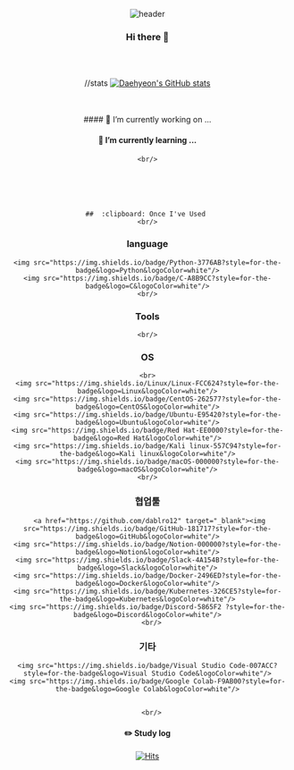 <div align=center>

![header](https://capsule-render.vercel.app/api?type=wave&color=auto&height=300&section=header&text=Daehyeon%20Github&fontSize=90)
### Hi there 👋






<br/>
<br/>


//stats	
[![Daehyeon's GitHub stats](https://github-readme-stats.vercel.app/api?username=dablro12)](https://github.com/dablro12/github-readme-stats)

<br/>
<br/>	
#### 🔭 I’m currently working on ...	
	

	
	
#### 🌱 I’m currently learning ...
	
	<br/>
	
	
	
	
	
	
	##  :clipboard: Once I've Used 
	<br/>
### language
	<img src="https://img.shields.io/badge/Python-3776AB?style=for-the-badge&logo=Python&logoColor=white"/>
	<img src="https://img.shields.io/badge/C-A8B9CC?style=for-the-badge&logo=C&logoColor=white"/>
	<br/>
### Tools
	<br/>
### OS
	<br>
	<img src="https://img.shields.io/Linux/Linux-FCC624?style=for-the-badge&logo=Linux&logoColor=white"/>
	<img src="https://img.shields.io/badge/CentOS-262577?style=for-the-badge&logo=CentOS&logoColor=white"/>
	<img src="https://img.shields.io/badge/Ubuntu-E95420?style=for-the-badge&logo=Ubuntu&logoColor=white"/>
	<img src="https://img.shields.io/badge/Red Hat-EE0000?style=for-the-badge&logo=Red Hat&logoColor=white"/>
	<img src="https://img.shields.io/badge/Kali linux-557C94?style=for-the-badge&logo=Kali linux&logoColor=white"/>
	<img src="https://img.shields.io/badge/macOS-000000?style=for-the-badge&logo=macOS&logoColor=white"/>
	<br/>
### 협업툴
	
 	 <a href="https://github.com/dablro12" target="_blank"><img src="https://img.shields.io/badge/GitHub-181717?style=for-the-badge&logo=GitHub&logoColor=white"/>
	<img src="https://img.shields.io/badge/Notion-000000?style=for-the-badge&logo=Notion&logoColor=white"/>
	<img src="https://img.shields.io/badge/Slack-4A154B?style=for-the-badge&logo=Slack&logoColor=white"/>
	<img src="https://img.shields.io/badge/Docker-2496ED?style=for-the-badge&logo=Docker&logoColor=white"/>
	<img src="https://img.shields.io/badge/Kubernetes-326CE5?style=for-the-badge&logo=Kubernetes&logoColor=white"/>
	<img src="https://img.shields.io/badge/Discord-5865F2 ?style=for-the-badge&logo=Discord&logoColor=white"/>
	  <br/>
### 기타
		 
	<img src="https://img.shields.io/badge/Visual Studio Code-007ACC?style=for-the-badge&logo=Visual Studio Code&logoColor=white"/>
	<img src="https://img.shields.io/badge/Google Colab-F9AB00?style=for-the-badge&logo=Google Colab&logoColor=white"/>
		 
	  
	  <br/>
#### :pencil2: Study log
	  
	  
	  
	  
	  
	  
  [![Hits](https://hits.seeyoufarm.com/api/count/incr/badge.svg?url=https%3A%2F%2Fgithub.com%2Fdablro12&count_bg=%2379C83D&title_bg=%23555555&icon=github.svg&icon_color=%23E7E7E7&title=hits&edge_flat=false)](https://hits.seeyoufarm.com)
	  
	  
  </div>
 
	
	
 
<!--
**dablro12/dablro12** is a ✨ _special_ ✨ repository because its `README.md` (this file) appears on your GitHub profile.

Here are some ideas to get you started:

- 🔭 I’m currently working on ...
- 🌱 I’m currently learning ...
- 👯 I’m looking to collaborate on ...
- 🤔 I’m looking for help with ...
- 💬 Ask me about ...
- 📫 How to reach me: ...
- 😄 Pronouns: ...
- ⚡ Fun fact: ...
-->
